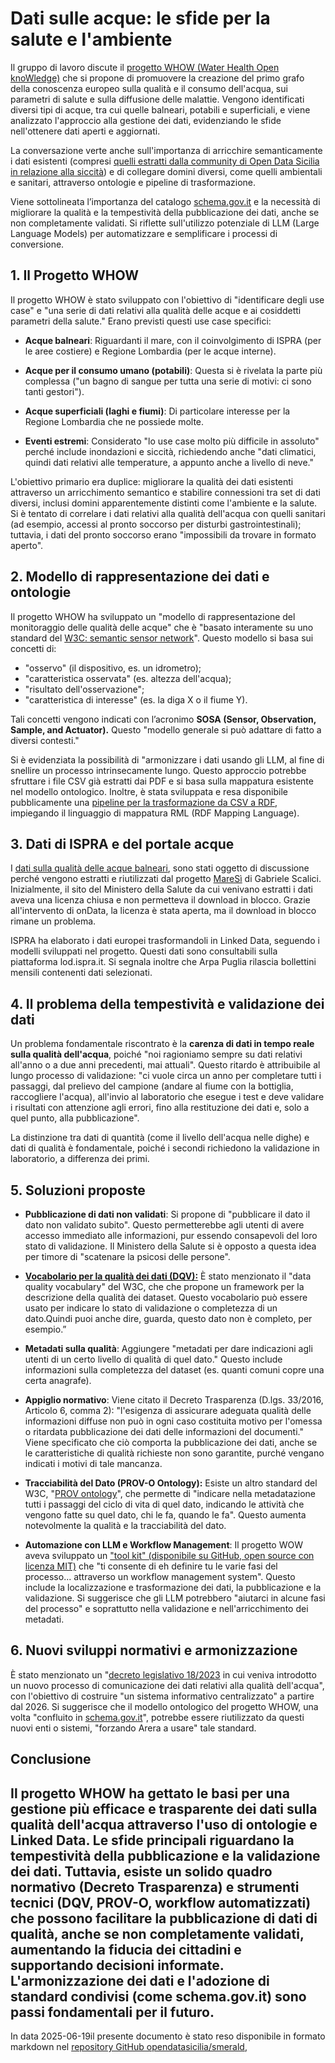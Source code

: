 # Dati sulle acque: le sfide per la salute e l'ambiente

Il gruppo di lavoro discute il [progetto WHOW (Water Health Open knoWledge)](https://whowproject.eu/) che si propone di promuovere la creazione del primo grafo della conoscenza europeo sulla qualità e il consumo dell'acqua, sui parametri di salute e sulla diffusione delle malattie. Vengono identificati diversi tipi di acque, tra cui quelle balneari, potabili e superficiali, e viene analizzato l'approccio alla gestione dei dati, evidenziando le sfide nell'ottenere dati aperti e aggiornati. 

La conversazione verte anche sull'importanza di arricchire semanticamente i dati esistenti (compresi [quelli estratti dalla community di Open Data Sicilia in relazione alla siccità](https://github.com/opendatasicilia/emergenza-idrica-sicilia/tree/main/risorse#readme)) e di collegare domini diversi, come quelli ambientali e sanitari, attraverso ontologie e pipeline di trasformazione.

Viene sottolineata l’importanza del catalogo [schema.gov.it](http://schema.gov.it) e la necessità di migliorare la qualità e la tempestività della pubblicazione dei dati, anche se non completamente validati.  Si riflette sull'utilizzo potenziale di LLM (Large Language Models) per automatizzare e semplificare i processi di conversione.

## 1\. Il Progetto WHOW

Il progetto WHOW è stato sviluppato con l'obiettivo di "identificare degli use case" e "una serie di dati relativi alla qualità delle acque e ai cosiddetti parametri della salute." Erano previsti questi use case specifici:

- **Acque balneari**: Riguardanti il mare, con il coinvolgimento di ISPRA (per le aree costiere) e Regione Lombardia (per le acque interne).

- **Acque per il consumo umano (potabili)**: Questa si è rivelata la parte più complessa ("un bagno di sangue per tutta una serie di motivi: ci sono tanti gestori").

- **Acque superficiali (laghi e fiumi)**: Di particolare interesse per la Regione Lombardia che ne possiede molte.

- **Eventi estremi**: Considerato "lo use case molto più difficile in assoluto" perché include inondazioni e siccità, richiedendo anche "dati climatici, quindi dati relativi alle temperature, a appunto anche a livello di neve."

L'obiettivo primario era duplice: migliorare la qualità dei dati esistenti attraverso un arricchimento semantico e stabilire connessioni tra set di dati diversi, inclusi domini apparentemente distinti come l'ambiente e la salute. Si è tentato di correlare i dati relativi alla qualità dell'acqua con quelli sanitari (ad esempio, accessi al pronto soccorso per disturbi gastrointestinali); tuttavia, i dati del pronto soccorso erano "impossibili da trovare in formato aperto".

## 2\. Modello di rappresentazione dei dati e ontologie

Il progetto WHOW ha sviluppato un "modello di rappresentazione del monitoraggio delle qualità delle acque" che è "basato interamente su uno standard del [W3C: semantic sensor network](https://www.w3.org/TR/vocab-ssn/)". Questo modello si basa sui concetti di:

- "osservo" (il dispositivo, es. un idrometro);  
- "caratteristica osservata" (es. altezza dell'acqua);  
- "risultato dell'osservazione";  
- "caratteristica di interesse" (es. la diga X o il fiume Y).

Tali concetti vengono indicati con l’acronimo **SOSA (Sensor, Observation, Sample, and Actuator).** Questo "modello generale si può adattare di fatto a diversi contesti."

Si è evidenziata la possibilità di "armonizzare i dati usando gli LLM, al fine di snellire un processo intrinsecamente lungo. Questo approccio potrebbe sfruttare i file CSV già estratti dai PDF e si basa sulla mappatura esistente nel modello ontologico. Inoltre, è stata sviluppata e resa disponibile pubblicamente una [pipeline per la trasformazione da CSV a RDF](https://github.com/whow-project/architecture), impiegando il linguaggio di mappatura RML (RDF Mapping Language).

## 3\. Dati di ISPRA e del portale acque

I [dati sulla qualità delle acque balneari](https://www.portaleacque.salute.gov.it/PortaleAcquePubblico/mappa.do), sono stati oggetto di discussione perché vengono estratti e  riutilizzati dal progetto [MareSì](https://maresi.app/) di Gabriele Scalici. Inizialmente, il sito del Ministero della Salute da cui venivano estratti i dati aveva una licenza chiusa e non permetteva il download in blocco. Grazie all'intervento di onData, la licenza è stata aperta, ma il download in blocco rimane un problema.

ISPRA ha elaborato i dati europei trasformandoli in Linked Data, seguendo i modelli sviluppati nel progetto. Questi dati sono consultabili sulla piattaforma lod.ispra.it. Si segnala inoltre che Arpa Puglia rilascia bollettini mensili contenenti dati selezionati.

## 4\. Il problema della tempestività e validazione dei dati

Un problema fondamentale riscontrato è la **carenza di dati in tempo reale sulla qualità dell'acqua**, poiché "noi ragioniamo sempre su dati relativi all'anno o a due anni precedenti, mai attuali". Questo ritardo è attribuibile al lungo processo di validazione: "ci vuole circa un anno per completare tutti i passaggi, dal prelievo del campione (andare al fiume con la bottiglia, raccogliere l'acqua), all'invio al laboratorio che esegue i test e deve validare i risultati con attenzione agli errori, fino alla restituzione dei dati e, solo a quel punto, alla pubblicazione".

La distinzione tra dati di quantità (come il livello dell'acqua nelle dighe) e dati di qualità è fondamentale, poiché i secondi richiedono la validazione in laboratorio, a differenza dei primi.

## 5\. Soluzioni proposte

- **Pubblicazione di dati non validati**: Si propone di "pubblicare il dato il dato non validato subito". Questo permetterebbe agli utenti di avere accesso immediato alle informazioni, pur essendo consapevoli del loro stato di validazione. Il Ministero della Salute si è opposto a questa idea per timore di "scatenare la psicosi delle persone".

- [**Vocabolario per la qualità dei dati (DQV):**](https://www.w3.org/TR/vocab-dqv/) È stato menzionato il "data quality vocabulary" del W3C, che che propone un framework per la descrizione della qualità dei dataset. Questo vocabolario può essere usato per indicare lo stato di validazione o completezza di un dato.Quindi puoi anche dire, guarda, questo dato non è completo, per esempio.”

- **Metadati sulla qualità**: Aggiungere "metadati per dare indicazioni agli utenti di un certo livello di qualità di quel dato." Questo include informazioni sulla completezza del dataset (es. quanti comuni copre una certa anagrafe).

- **Appiglio normativo**: Viene citato il Decreto Trasparenza (D.lgs. 33/2016, Articolo 6, comma 2): "l'esigenza di assicurare adeguata qualità delle informazioni diffuse non può in ogni caso costituita motivo per l'omessa o ritardata pubblicazione dei dati delle informazioni del documenti." Viene specificato che ciò comporta la pubblicazione dei dati, anche se le caratteristiche di qualità richieste non sono garantite, purché vengano indicati i motivi di tale mancanza.

- **Tracciabilità del Dato (PROV-O Ontology):** Esiste un altro standard del W3C, "[PROV ontology](https://www.w3.org/TR/prov-o/)", che permette di "indicare nella metadatazione tutti i passaggi del ciclo di vita di quel dato, indicando le attività che vengono fatte su quel dato, chi le fa, quando le fa". Questo aumenta notevolmente la qualità e la tracciabilità del dato.

- **Automazione con LLM e Workflow Management**: Il progetto WOW aveva sviluppato un ["tool kit" (disponibile su GitHub, open source con licenza MIT)](https://github.com/whow-project/architecture) che "ti consente di eh definire tu le varie fasi del processo... attraverso un workflow management system". Questo include la localizzazione e trasformazione dei dati, la pubblicazione e la validazione. Si suggerisce che gli LLM potrebbero "aiutarci in alcune fasi del processo" e soprattutto nella validazione e nell'arricchimento dei metadati.

## 6\. Nuovi sviluppi normativi e armonizzazione

È stato menzionato un "[decreto legislativo 18/2023](https://www.normattiva.it/eli/id/2023/03/06/23G00025/CONSOLIDATED) in cui veniva introdotto un nuovo processo di comunicazione dei dati relativi alla qualità dell'acqua", con l'obiettivo di costruire "un sistema informativo centralizzato" a partire dal 2026\. Si suggerisce che il modello ontologico del progetto WHOW, una volta "confluito in [schema.gov.it](http://schema.gov.it)", potrebbe essere riutilizzato da questi nuovi enti o sistemi, "forzando Arera a usare" tale standard.

## Conclusione

Il progetto WHOW ha gettato le basi per una gestione più efficace e trasparente dei dati sulla qualità dell'acqua attraverso l'uso di ontologie e Linked Data. Le sfide principali riguardano la tempestività della pubblicazione e la validazione dei dati. Tuttavia, esiste un solido quadro normativo (Decreto Trasparenza) e strumenti tecnici (DQV, PROV-O, workflow automatizzati) che possono facilitare la pubblicazione di dati di qualità, anche se non completamente validati, aumentando la fiducia dei cittadini e supportando decisioni informate. L'armonizzazione dei dati e l'adozione di standard condivisi (come schema.gov.it) sono passi fondamentali per il futuro.  
---

In data 2025-06-19il presente documento è stato reso disponibile in formato markdown nel [repository GitHub opendatasicilia/smerald](https://github.com/opendatasicilia/smerald),